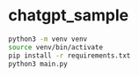 # chatgpt_sample

```bash
python3 -m venv venv
source venv/bin/activate
pip install -r requirements.txt
python3 main.py
```
